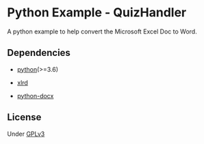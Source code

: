 # Python Example - QuizHandler

A python example to help convert the Microsoft Excel Doc to Word.

## Dependencies

- [python](https://www.python.org/)(>=3.6)
    
- [xlrd](https://www.python.org/)

- [python-docx](https://github.com/python-openxml/python-docx)

## License

Under [GPLv3](LICENSE)
